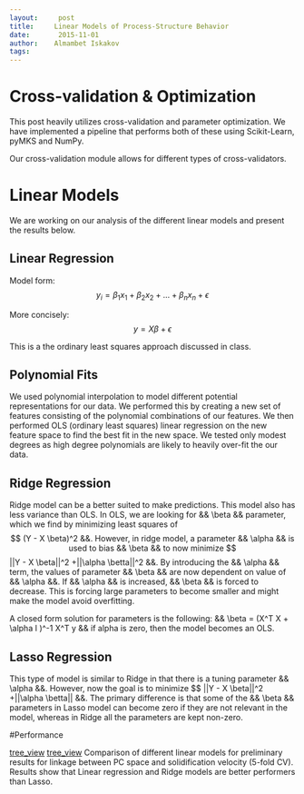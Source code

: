 ```yaml
---
layout:     post
title:     Linear Models of Process-Structure Behavior 
date:       2015-11-01 
author:    Almambet Iskakov 
tags: 		
---
```

<!-- Start Writing Below in Markdown -->


# Cross-validation & Optimization
This post heavily utilizes cross-validation and parameter optimization. 
We have implemented a pipeline that performs both of these using Scikit-Learn, pyMKS and NumPy.

Our cross-validation module allows for different types of cross-validators.

# Linear Models
We are working on our analysis of the different linear models and present the results below.

## Linear Regression
Model form:
$$y_i = \beta_1 x_1 + \beta_2 x_2 + ... + \beta_n x_n + \epsilon$$

More concisely:
$$ y = X\beta + \epsilon$$

This is a the ordinary least squares approach discussed in class.

## Polynomial Fits 
We used polynomial interpolation to model different potential representations for our data.
We performed this by creating a new set of features consisting of the polynomial combinations of our features.
We then performed OLS (ordinary least squares) linear regression on the new feature space to find the best fit in the new space.
We tested only modest degrees as high degree polynomials are likely to heavily over-fit the our data. 

## Ridge Regression
Ridge model can be a better suited to make predictions. This model also has less variance than OLS. In OLS, we are looking for && \beta && parameter, which we find by minimizing least squares of $$ (Y - X \beta)^2 &&. However, in ridge model, a parameter && \alpha && is used to bias && \beta && to now minimize  $$ ||Y - X \beta||^2 +||\alpha \betta||^2 &&. By introducing the && \alpha && term, the values of parameter && \beta && are now dependent on value of && \alpha &&. If && \alpha && is increased, && \beta && is forced to decrease. This is forcing large parameters to become smaller and might make the model avoid overfitting.

A closed form solution for parameters is the following:
&& \beta = (X^T X + \alpha I )^-1 X^T y &&
if alpha is zero, then the model becomes an OLS.

## Lasso Regression
This type of model is similar to Ridge in that there is a tuning parameter && \alpha &&. However, now the goal is to minimize $$ ||Y - X \beta||^2 +||\alpha \betta|| &&. The primary difference is that some of the && \beta && parameters in Lasso model can become zero if they are not relevant in the model, whereas in Ridge all the parameters are kept non-zero.

<!--# Non-linear Models
We have started an initial investigation into different techniques to perform our regression task.


## Trees 
We are now experimenting with trees to perform our regression. 
Decision trees are constructed by splitting the starting data using a single threshold over one input feature. 
The two remaining sets of inputs may then be recursively split in the same fashion until only a single datapoint is left in each subset--a leaf.
The leaves are then used to predict a particular set of output values based on the features of the data in the leaf. 
Once the decision tree has been created, the test data can be regressed by taking each test point and running it through the tree.
Each input must end up in a leaf, and that leaf's values are used as the prediction for the regression for that test datum.

An example from our data might look like this:  
![tree_view](/MIC-Ternary-Eutectic-Alloy/img/models_post/tree_example.png)

-->
#Performance
<!--![linear_view](/MIC-Ternary-Eutectic-Alloy/img/models_post/linear_example.png)
While several of the high-degree polnoymials were able to fit the data well, CV shows that those results were over-fit.-->

[tree_view](/MIC-Ternary-Eutectic-Alloy/img/models_post/linear_R2.png)
[tree_view](/MIC-Ternary-Eutectic-Alloy/img/models_post/linear_MSE.png)
Comparison of different linear models for preliminary results for linkage between PC space and solidification velocity (5-fold CV). Results show that Linear regression and Ridge models are better performers than Lasso.
